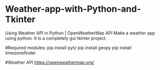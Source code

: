 # Weather-app-with-Python-and-Tkinter
Using Weather API in Python  | OpenWeatherMap API
Make a weather app using python. It is a completely gui tkinter project. 

#Required modules:
pip install pytz
pip install geopy
pip install timezonefinder

#Weather API
https://openweathermap.org/
